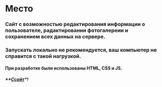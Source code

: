# Место

### Сайт с возможностью редактирования информации о пользователе, радактировании фотогалереии и сохранением всех данных на сервере.
### Запускать локально не рекомендуется, ваш компьютер не справится с такой нагрузкой.

#### При разработке были использованы **HTML**, **CSS** и **JS**.

##### **[Ссайт](https://ilya-tkachev.github.io/mesto/)*!